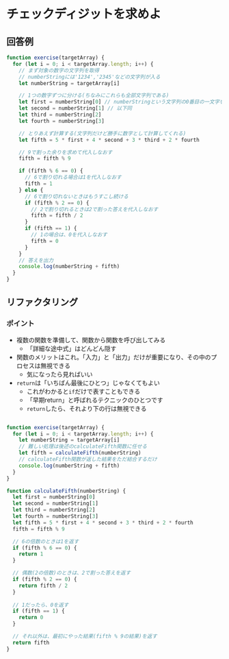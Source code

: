 # チェックディジットを求めよ

## 回答例

```javascript
function exercise(targetArray) {
  for (let i = 0; i < targetArray.length; i++) {
    // まず対象の数字の文字列を取得
    // numberStringには'1234','2345'などの文字列が入る
    let numberString = targetArray[i]

    // 1つの数字ずつに分ける(ちなみにこれらも全部文字列である)
    let first = numberString[0] // numberStringという文字列の0番目の一文字をfirstに入れる
    let second = numberString[1] // 以下同
    let third = numberString[2]
    let fourth = numberString[3]

    // とりあえず計算する(文字列だけど勝手に数字として計算してくれる)
    let fifth = 5 * first + 4 * second + 3 * third + 2 * fourth

    // 9で割った余りを求めて代入しなおす
    fifth = fifth % 9

    if (fifth % 6 == 0) {
      // 6で割り切れる場合は1を代入しなおす
      fifth = 1
    } else {
      // 6で割り切れないときはもうすこし続ける
      if (fifth % 2 == 0) {
        // 2で割り切れるときは2で割った答えを代入しなおす
        fifth = fifth / 2
      }
      if (fifth == 1) {
        // 1の場合は、0を代入しなおす
        fifth = 0
      }
    }
    // 答えを出力
    console.log(numberString + fifth)
  }
}
```

## リファクタリング


### ポイント

* 複数の関数を準備して、関数から関数を呼び出してみる
  * 「詳細な途中式」はどんどん隠す
* 関数のメリットはこれ。「入力」と「出力」だけが重要になり、その中のプロセスは無視できる
  * 気になったら見ればいい
* `return`は「いちばん最後にひとつ」じゃなくてもよい
  * これがわかると`if`だけで表すこともできる
  * 「早期return」と呼ばれるテクニックのひとつです
  * `return`したら、それより下の行は無視できる

```javascript

function exercise(targetArray) {
  for (let i = 0; i < targetArray.length; i++) {
    let numberString = targetArray[i]
    // 難しい処理は後述のcalculateFifth関数に任せる
    let fifth = calculateFifth(numberString)
    // calculateFifth関数が返した結果をただ結合するだけ
    console.log(numberString + fifth)
  }
}

function calculateFifth(numberString) {
  let first = numberString[0]
  let second = numberString[1]
  let third = numberString[2]
  let fourth = numberString[3]
  let fifth = 5 * first + 4 * second + 3 * third + 2 * fourth 
  fifth = fifth % 9

  // 6の倍数のときは1を返す
  if (fifth % 6 == 0) {
    return 1
  } 

  // 偶数(2の倍数)のときは、2で割った答えを返す
  if (fifth % 2 == 0) {
    return fifth / 2
  } 
  
  // 1だったら、0を返す
  if (fifth == 1) {
    return 0
  }

  // それ以外は、最初にやった結果(fifth % 9の結果)を返す
  return fifth
}
```
